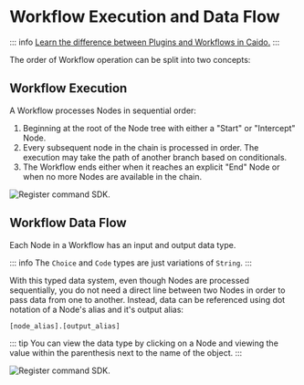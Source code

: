 # Workflow Execution and Data Flow

::: info
[Learn the difference between Plugins and Workflows in Caido.](https://developer.caido.io/concepts/backend/workflow.html)
:::

The order of Workflow operation can be split into two concepts:

## Workflow Execution

A Workflow processes Nodes in sequential order:

1. Beginning at the root of the Node tree with either a "Start" or "Intercept" Node.
2. Every subsequent node in the chain is processed in order. The execution may take the path of another branch based on conditionals.
3. The Workflow ends either when it reaches an explicit "End" Node or when no more Nodes are available in the chain.

<img alt="Register command SDK." src="/_images/execution_flow.png" center/>

## Workflow Data Flow

Each Node in a Workflow has an input and output data type.

::: info
The `Choice` and `Code` types are just variations of `String`.
:::

With this typed data system, even though Nodes are processed sequentially, you do not need a direct line between two Nodes in order to pass data from one to another. Instead, data can be referenced using dot notation of a Node's alias and it's output alias:

```
[node_alias].[output_alias]
```

::: tip
You can view the data type by clicking on a Node and viewing the value within the parenthesis next to the name of the object.
:::

<img alt="Register command SDK." src="/_images/data_flow.png" center/>
